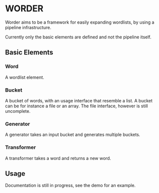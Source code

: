# WORDER

Worder aims to be a framework for easily expanding wordlists, by using a
pipeline infrastructure.

Currently only the basic elements are defined and not the pipeline itself.

## Basic Elements

### Word
A wordlist element.

### Bucket

A bucket of words, with an usage interface that resemble a list. A bucket can
be for instance a file or an array. The file interface, however is still
uncomplete.

### Generator

A generator takes an input bucket and generates multiple buckets.

### Transformer

A transformer takes a word and returns a new word.

## Usage

Documentation is still in progress, see the demo for an example.
